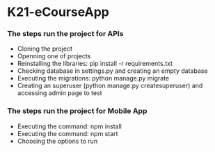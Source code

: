# K21-eCourseApp

<h3>The steps run the project for APIs</h3>
<ul>
  <li>Cloning the project</li>
  <li>Openning one of projects</li>
  <li>Reinstalling the libraries: pip install -r requirements.txt</li>
  <li>Checking database in settings.py and creating an empty database</li>
  <li>Executing the migrations: python manage.py migrate</li>
  <li>Creating an superuser (python manage.py createsuperuser) and accessing admin page to test</li>
</ul>

<h3>The steps run the project for Mobile App</h3>

<ul>
  <li>Executing the command: npm install</li>
  <li>Executing the command: npm start</li>
  <li>Choosing the options to run</li>
</ul>
